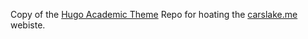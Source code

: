 Copy of the [Hugo Academic Theme](https://github.com/wowchemy/starter-hugo-academic) Repo for hoating the [carslake.me](www.carslake.me) webiste.

